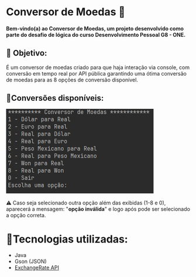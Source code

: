 # Conversor de Moedas 💱
#### Bem-vindo(a) ao Conversor de Moedas, um projeto desenvolvido como parte do desafio de lógica do curso Desenvolvimento Pessoal G8 - ONE.

## 📌 Objetivo:
É um conversor de moedas criado para que haja interação via console, com conversão em tempo real por API pública garantindo uma ótima conversão de moedas para as 8 opções de conversão disponível.

## 📌Conversões disponíveis:
![image](https://github.com/mavicorreia/challenge-conversor/blob/main/Conversor-image.png)  

⚠️ Caso seja selecionado outra opção além das exibidas (1-8 e 0), aparecerá a mensagem: "**opção inválida**" e logo após pode ser selecionado a opção correta.

# 📌Tecnologias utilizadas:
- Java
- Gson (JSON)
- [ExchangeRate API](https://www.exchangerate-api.com/)
